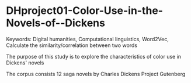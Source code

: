 # DHproject01-Color-Use-in-the-Novels-of--Dickens

Keywords: Digital humanities, Computational linguistics, Word2Vec, Calculate the similarity/correlation between two words

The purpose of this study is to explore the characteristics of color use in Dickens' novels

The corpus consists 12 saga novels by Charles Dickens Project Gutenberg
